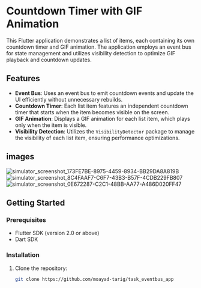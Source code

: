 # Countdown Timer with GIF Animation

This Flutter application demonstrates a list of items, each containing its own countdown timer and GIF animation. The application employs an event bus for state management and utilizes visibility detection to optimize GIF playback and countdown updates.

## Features

- **Event Bus**: Uses an event bus to emit countdown events and update the UI efficiently without unnecessary rebuilds.
- **Countdown Timer**: Each list item features an independent countdown timer that starts when the item becomes visible on the screen.
- **GIF Animation**: Displays a GIF animation for each list item, which plays only when the item is visible.
- **Visibility Detection**: Utilizes the `VisibilityDetector` package to manage the visibility of each list item, ensuring performance optimizations.

## images 
![simulator_screenshot_173FE7BE-8975-4459-8934-BB29DA8A819B](https://github.com/user-attachments/assets/2a9be6a4-b5a2-46d4-b2e1-0ac42f1ebde7)
![simulator_screenshot_8C4FAAF7-C6F7-43B3-B57F-4CDB229FB807](https://github.com/user-attachments/assets/cd3d441e-13a4-4666-919c-47ddef931de2)
![simulator_screenshot_0E672287-C2C1-48BB-AA77-A486D020FF47](https://github.com/user-attachments/assets/6f914702-ec59-4637-b946-5d10dc94dda9)

## Getting Started

### Prerequisites

- Flutter SDK (version 2.0 or above)
- Dart SDK

### Installation

1. Clone the repository:
   ```bash
   git clone https://github.com/moayad-tarig/task_eventbus_app
